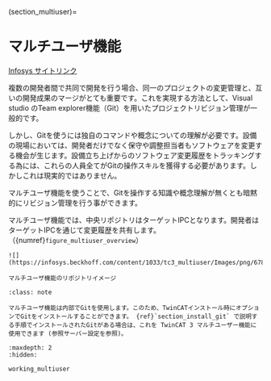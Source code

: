 (section_multiuser)=
# マルチユーザ機能

[Infosys サイトリンク](https://infosys.beckhoff.com/content/1033/tc3_multiuser/index.html?id=5229654811780766970)

複数の開発者間で共同で開発を行う場合、同一のプロジェクトの変更管理と、互いの開発成果のマージがとても重要です。これを実現する方法として、Visual studio のTeam explorer機能（Git）を用いたプロジェクトリビジョン管理が一般的です。

しかし、Gitを使うには独自のコマンドや概念についての理解が必要です。設備の現場においては、開発者だけでなく保守や調整担当者もソフトウェアを変更する機会が生じます。設備立ち上げからのソフトウェア変更履歴をトラッキングする為には、これらの人員全てがGitの操作スキルを獲得する必要があります。しかしこれは現実的ではありません。

マルチユーザ機能を使うことで、Gitを操作する知識や概念理解が無くとも暗黙的にリビジョン管理を行う事ができます。

マルチユーザ機能では、中央リポジトリはターゲットIPCとなります。開発者はターゲットIPCを通じて変更履歴を共有します。（{numref}`figure_multiuser_overview`）


```{figure-md} figure_multiuser_overview
![](https://infosys.beckhoff.com/content/1033/tc3_multiuser/Images/png/6782225035__Web.png)

マルチユーザ機能のリポジトリイメージ
```


```{admonition} 使用するGitプログラムの切り替え
:class: note

マルチユーザ機能は内部でGitを使用します。このため、TwinCATインストール時にオプションでGitをインストールすることができます。 {ref}`section_install_git` で説明する手順でインストールされたGitがある場合は、これを TwinCAT 3 マルチユーザー機能に使用できます (参照サーバー設定を参照)。
```

```{toctree}
:maxdepth: 2
:hidden:

working_multiuser
```
